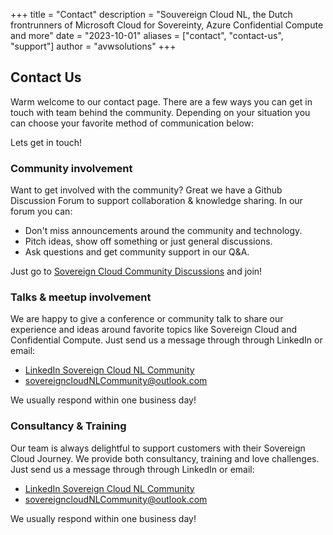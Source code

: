+++
title = "Contact"
description = "Souvereign Cloud NL, the Dutch frontrunners of Microsoft Cloud for Sovereinty, Azure Confidential Compute and more"
date = "2023-10-01"
aliases = ["contact", "contact-us", "support"]
author = "avwsolutions"
+++

## Contact Us

Warm welcome to our contact page. There are a few ways you can get in touch with team behind the community. Depending on your situation you can choose your favorite method of communication below:

Lets get in touch!

### Community involvement

Want to get involved with the community? Great we have a Github Discussion Forum to support collaboration & knowledge sharing. In our forum you can:
- Don't miss announcements around the community and technology.
- Pitch ideas, show off something or just general discussions.  
- Ask questions and get community support in our Q&A.

Just go to [Sovereign Cloud Community Discussions](https://github.com/orgs/sovereign-cloud/discussions) and join!

### Talks & meetup involvement

We are happy to give a conference or community talk to share our experience and ideas around favorite topics like Sovereign Cloud and Confidential Compute.
Just send us a message through through LinkedIn or email:

- [LinkedIn Sovereign Cloud NL Community](https://www.linkedin.com/company/sovereign-cloud-nl-community/about/?viewAsMember=true)
- [sovereigncloudNLCommunity@outlook.com](mailto:sovereigncloudNLCommunity@outlook.com)

We usually respond within one business day!

### Consultancy & Training

Our team is always delightful to support customers with their Sovereign Cloud Journey. We provide both consultancy, training and love challenges. Just send us a message through through LinkedIn or email:

- [LinkedIn Sovereign Cloud NL Community](https://www.linkedin.com/company/sovereign-cloud-nl-community/about/?viewAsMember=true)
- [sovereigncloudNLCommunity@outlook.com](mailto:sovereigncloudNLCommunity@outlook.com)

We usually respond within one business day!








